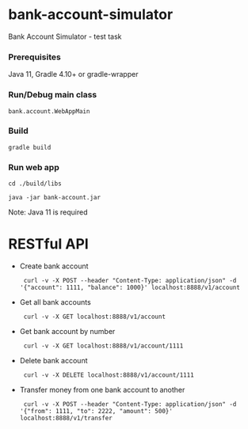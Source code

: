 # bank-account-simulator #

Bank Account Simulator - test task

### Prerequisites ###

Java 11, Gradle 4.10+ or gradle-wrapper

### Run/Debug main class ###

    bank.account.WebAppMain
    
### Build ###

    gradle build

### Run web app ###

    cd ./build/libs
    
    java -jar bank-account.jar
    
Note: Java 11 is required


RESTful API
===========

 * Create bank account

        curl -v -X POST --header "Content-Type: application/json" -d '{"account": 1111, "balance": 1000}' localhost:8888/v1/account

 * Get all bank accounts

        curl -v -X GET localhost:8888/v1/account

 * Get bank account by number

        curl -v -X GET localhost:8888/v1/account/1111

 * Delete bank account

        curl -v -X DELETE localhost:8888/v1/account/1111

 * Transfer money from one bank account to another

        curl -v -X POST --header "Content-Type: application/json" -d '{"from": 1111, "to": 2222, "amount": 500}' localhost:8888/v1/transfer
